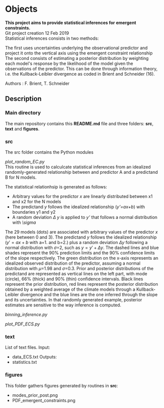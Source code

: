 # Objects
__This project aims to provide statistical inferences for emergent constraints.__  
Git project creation 12 Feb 2019  
Statistical inferences consists in two methods:  

The first uses uncertainties underlying the observational predictor and project it onto the vertical axis using the emergent constraint relationship  
The second consists of estimating a posterior distribution by weighting each model's response by the likelihood of the model given the observations of the predictor. This can be done through information theory, i.e. the Kullback-Leibler divergence as coded in Brient and Schneider (16). 

Authors : F. Brient, T. Schneider

## Description

### Main directory
The main repository contains this __README.md__ file and three folders: __src__, __text__ and __figures__.

### src
The src folder contains the Python modules

*plot_random_EC.py*  
This routine is used to calculcate statistical inferences from an idealized randomly-generated relationship between and predictor A and a predictand B for N models. 

The statistical relationhsip is generated as follows:
- Arbitrary values for the predictor *x* are linearly distributed between x1 and x2 for the N models
- The predictand *y* follows the idealized relationship (*y'=ax+b*) with boundaries y1 and y2
- A random deviation *&Delta; y* is applied to *y'* that follows a normal distribution with *\sigma*



The 29 models (dots) are associated with arbitrary values of the predictor $x$ (here between 0 and 3). The predictand $y$ follows the idealized relationship ($y'=ax+b$ with a=1. and b=2.) plus a random deviation $\Delta y$ following a normal distribution with $\sigma$=2, such as $y=y'+\Delta y$. The dashed lines and blue shades represent the 90\% prediction limits and the 90\% confidence limits of the slope respectively. The green distribution on the x-axis represents an idealized observed distribution of the predictor, assuming a normal distribution with $\mu$=1.98 and $\sigma$=0.3. Prior and posterior distributions of the predictand are represented as vertical lines on the left part, with mode (circle), 66\% (thick) and 90\% (thin) confidence intervals. Black lines represent the prior distribution, red lines represent the posterior distribution obtained by a weighted average of the climate models through a Kullback-Leibler divergence and the blue lines are the one inferred through the slope and its uncertainties. In that randomly generated example, posterior estimates are sensitive to the way inference is computed.

*binning_inference.py*

*plot_PDF_ECS.py*

### text
List of text files.
Input:
 - data_ECS.txt
Outputs:
 - statistics.txt

### figures
This folder gathers figures generated by routines in __src__:
 - modes_prior_post.png
 - PDF_emergent_constraints.png

